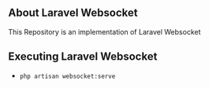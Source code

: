 ## About Laravel Websocket

This Repository is an implementation of Laravel Websocket

## Executing Laravel Websocket

- `php artisan websocket:serve`
